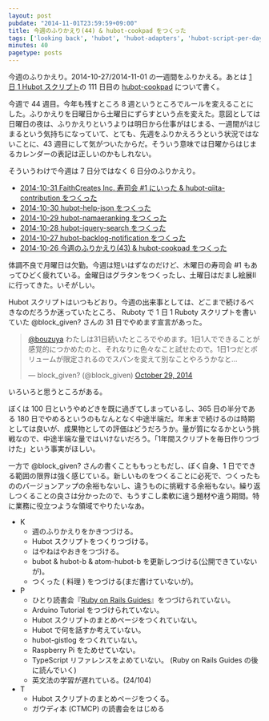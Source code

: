 ```yaml
---
layout: post
pubdate: "2014-11-01T23:59:59+09:00"
title: 今週のふりかえり(44) & hubot-cookpad をつくった
tags: ['looking back', 'hubot', 'hubot-adapters', 'hubot-script-per-day']
minutes: 40
pagetype: posts
---
```

今週のふりかえり。2014-10-27/2014-11-01 の一週間をふりかえる。あとは [1 日 1 Hubot スクリプト][hubot-script-per-day]の 111 日目の [hubot-cookpad][gh:bouzuya/hubot-cookpad] について書く。

今週で 44 週目。今年も残すところ 8 週というところでルールを変えることにした。ふりかえりを日曜日から土曜日にずらすという点を変えた。意図としては日曜日の夜は、ふりかえりというよりは明日から仕事がはじまる、一週間がはじまるという気持ちになっていて、とても、先週をふりかえろうという状況ではないことに、43 週目にして気がついたからだ。そういう意味では日曜からはじまるカレンダーの表記は正しいのかもしれない。

そういうわけで今週は 7 日分ではなく 6 日分のふりかえり。

- [2014-10-31 FaithCreates Inc. 寿司会 #1 にいった & hubot-qiita-contribution をつくった][2014-10-31]
- [2014-10-30 hubot-help-json をつくった][2014-10-30]
- [2014-10-29 hubot-namaeranking をつくった][2014-10-29]
- [2014-10-28 hubot-jquery-search をつくった][2014-10-28]
- [2014-10-27 hubot-backlog-notification をつくった][2014-10-27]
- [2014-10-26 今週のふりかえり(43) & hubot-cookpad をつくった][2014-10-26]

体調不良で月曜日は欠勤。今週は短いはずなのだけど、木曜日の寿司会 #1 もあってひどく疲れている。金曜日はグラタンをつくったし、土曜日はだまし絵展IIに行ってきた。いそがしい。

Hubot スクリプトはいつもどおり。今週の出来事としては、どこまで続けるべきなのだろうか迷っていたところ、 Ruboty で 1 日 1 Ruboty スクリプトを書いていた @block_given? さんの 31 日でやめます宣言があった。

<blockquote class="twitter-tweet" data-partner="tweetdeck"><p><a href="https://twitter.com/bouzuya">@bouzuya</a> わたしは31日続いたところでやめます。1日1人でできることが感覚的につかめたのと、それなりに色々なこと試せたので。1日1つだとボリュームが限定されるのでスパンを変えて別なことやろうかなと…</p>&mdash; block_given? (@block_given) <a href="https://twitter.com/block_given/status/527371410306367488">October 29, 2014</a></blockquote>
<script async src="//platform.twitter.com/widgets.js" charset="utf-8"></script>

いろいろと思うところがある。

ぼくは 100 日というやめどきを既に過ぎてしまっているし、365 日の半分である 180 日でやめるというのもなんとなく中途半端だ。年末まで続けるのは時期としては良いが、成果物としての評価はどうだろうか。量が質になるかという挑戦なので、中途半端な量ではいけないだろう。「1年間スクリプトを毎日作りつづけた」という事実がほしい。

一方で @block_given? さんの書くことももっともだし、ぼく自身、1 日でできる範囲の限界は強く感じている。新しいものをつくることに必死で、つくったもののバージョンアップの余裕もないし、違うものに挑戦する余裕もない。繰り返しつくることの良さは分かったので、もうすこし柔軟に違う題材や違う期間。特に業務に役立つような領域でやりたいなあ。

- K
  - 週のふりかえりをかきつづける。
  - Hubot スクリプトをつくりつづける。
  - はやねはやおきをつづける。
  - bubot & hubot-b & atom-hubot-b を更新しつづける(公開できていないが)。
  - つくった ( 料理 ) をつづける(まだ書けていないが)。
- P
  - ひとり読書会『[Ruby on Rails Guides][hitoridokusho/books/railsguides]』をつづけられていない。
  - Arduino Tutorial をつづけられていない。
  - Hubot スクリプトのまとめページをつくれていない。
  - Hubot で何を話すか考えていない。
  - hubot-gistlog をつくれていない。
  - Raspberry Pi をためせていない。
  - TypeScript リファレンスをよめていない。 (Ruby on Rails Guides の後に読んでいく)
  - 英文法の学習が遅れている。(24/104)
- T
  - Hubot スクリプトのまとめページをつくる。
  - ガウディ本 (CTMCP) の読書会をはじめる

[2014-10-31]: http://blog.bouzuya.net/2014/10/31/
[2014-10-30]: http://blog.bouzuya.net/2014/10/30/
[2014-10-29]: http://blog.bouzuya.net/2014/10/29/
[2014-10-28]: http://blog.bouzuya.net/2014/10/28/
[2014-10-27]: http://blog.bouzuya.net/2014/10/27/
[2014-10-26]: http://blog.bouzuya.net/2014/10/26/
[hitoridokusho/books/railsguides]: http://guides.rubyonrails.org/
[gh:bouzuya/hubot-cookpad]: https://github.com/bouzuya/hubot-cookpad
[hubot-script-per-day]: http://blog.bouzuya.net/posts?tags=hubot-script-per-day
